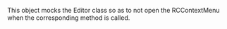 This object mocks the Editor class so as to not open the RCContextMenu when the corresponding method is called.